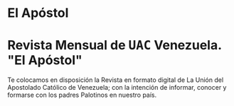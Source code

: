 # El Apóstol
<h1 class="uk-card-title">Revista Mensual de <samp class=".uk-text-bold" >  UAC</samp>  Venezuela. "El Apóstol"</h1>
<p>Te colocamos en disposición la Revista en formato digital de La Unión del Apostolado Católico de Venezuela; con la intención de informar, conocer y formarse con los padres Palotinos en nuestro país.</p>
